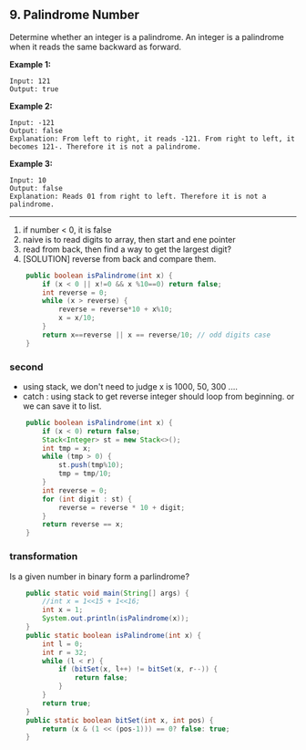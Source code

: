 ## 9. Palindrome Number

Determine whether an integer is a palindrome. An integer is a palindrome when it reads the same backward as forward.

**Example 1:**

```
Input: 121
Output: true
```

**Example 2:**

```
Input: -121
Output: false
Explanation: From left to right, it reads -121. From right to left, it becomes 121-. Therefore it is not a palindrome.
```

**Example 3:**

```
Input: 10
Output: false
Explanation: Reads 01 from right to left. Therefore it is not a palindrome.
```

---

1. if number < 0, it is false
2. naive is to read digits to array, then start and ene pointer
3. read from back, then find a way to get the largest digit?
4. [SOLUTION] reverse from back and compare them.

```java
    public boolean isPalindrome(int x) {
        if (x < 0 || x!=0 && x %10==0) return false;
        int reverse = 0;
        while (x > reverse) {
            reverse = reverse*10 + x%10;
            x = x/10;
        }
        return x==reverse || x == reverse/10; // odd digits case
    }
```

### second

* using stack, we don't need to judge x is 1000, 50, 300 ....
* catch : using stack to get reverse integer should loop from beginning. or we can save it to list.

```java
    public boolean isPalindrome(int x) {
        if (x < 0) return false;
        Stack<Integer> st = new Stack<>();
        int tmp = x;
        while (tmp > 0) {
            st.push(tmp%10);
            tmp = tmp/10;
        }
        int reverse = 0;
        for (int digit : st) {
            reverse = reverse * 10 + digit;
        }
        return reverse == x;
    }
```



### transformation

Is a given number in binary form a parlindrome?

```java
    public static void main(String[] args) {
        //int x = 1<<15 + 1<<16;
        int x = 1;
        System.out.println(isPalindrome(x));
    }
    public static boolean isPalindrome(int x) {
        int l = 0;
        int r = 32;
        while (l < r) {
            if (bitSet(x, l++) != bitSet(x, r--)) {
                return false;
            }
        }
        return true;
    }
    public static boolean bitSet(int x, int pos) {
        return (x & (1 << (pos-1))) == 0? false: true;
    }
```

